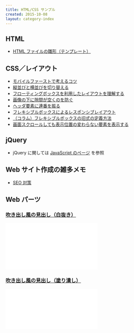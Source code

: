 ```yaml
---
title: HTML/CSS サンプル
created: 2015-10-08
layout: category-index
---
```


HTML
----
* [HTML ファイルの雛形（テンプレート）](html/template.html)

CSS／レイアウト
----
* [モバイルファーストで考えるコツ](mobile-first.html)
* [縦並びと横並びを切り替える](vertical-and-horizontal.html)
* [フローティングボックスを利用したレイアウトを理解する](floating-box.html)
* [画像の下に隙間が空くのを防ぐ](remove-margin-of-image.html)
* [ヘッダ要素に連番を振る](number-header.html)
* [フレキシブルボックスによるレスポンシブレイアウト](flexible-box.html)
* [（コラム）フレキシブルボックスの旧式の定義方法](flexible-box-old.html)
* [画面スクロールしても表示位置の変わらない要素を表示する](fixed-position.html)

jQuery
----
* jQuery に関しては [JavaScript のページ](../js/index.html) を参照

Web サイト作成の雑多メモ
----
* [SEO 対策](seo.html)


Web パーツ
----

### [吹き出し風の見出し（白抜き）](http://jsfiddle.net/maku77/dxz2havs/)

<iframe height="150" src="//jsfiddle.net/maku77/dxz2havs/embedded/result/" frameborder="0"></iframe>

### [吹き出し風の見出し（塗り潰し）](http://jsfiddle.net/maku77/j4zbp0w4/)

<iframe height="130" src="//jsfiddle.net/maku77/j4zbp0w4/embedded/result/" frameborder="0"></iframe>

